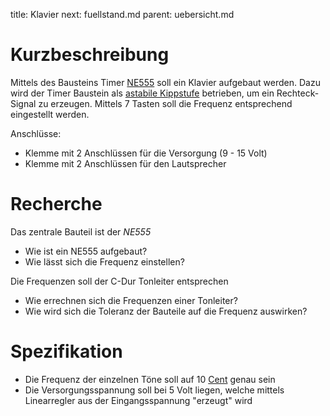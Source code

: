 title: Klavier
next: fuellstand.md
parent: uebersicht.md

# Kurzbeschreibung
Mittels des Bausteins Timer [NE555](https://de.wikipedia.org/wiki/NE555) soll ein Klavier aufgebaut werden.
Dazu wird der Timer Baustein als [astabile Kippstufe](https://de.wikipedia.org/wiki/NE555#Astabile_Kippstufe)
betrieben, um ein Rechteck-Signal zu erzeugen. Mittels 7 Tasten soll die Frequenz entsprechend eingestellt werden.

Anschlüsse:

* Klemme mit 2 Anschlüssen für die Versorgung (9 - 15 Volt)
* Klemme mit 2 Anschlüssen für den Lautsprecher

# Recherche
Das zentrale Bauteil ist der *NE555*

* Wie ist ein NE555 aufgebaut?
* Wie lässt sich die Frequenz einstellen?

Die Frequenzen soll der C-Dur Tonleiter entsprechen

* Wie errechnen sich die Frequenzen einer Tonleiter?
* Wie wird sich die Toleranz der Bauteile auf die Frequenz auswirken?

# Spezifikation
* Die Frequenz der einzelnen Töne soll auf 10 [Cent](https://de.wikipedia.org/wiki/Cent_\(Musik\)) genau sein
* Die Versorgungsspannung soll bei 5 Volt liegen, welche mittels Linearregler aus der Eingangsspannung "erzeugt" wird
